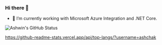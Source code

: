 ### Hi there 👋

<!--
**AshChak/AshChak** is a ✨ _special_ ✨ repository because its `README.md` (this file) appears on your GitHub profile.

Here are some ideas to get you started:


- 🌱 I’m currently learning ...
- 👯 I’m looking to collaborate on ...
- 🤔 I’m looking for help with ...
- 💬 Ask me about ...
- 📫 How to reach me: ...
- 😄 Pronouns: ...
- ⚡ Fun fact: ...
-->
- 🔭 I’m currently working with Microsoft Azure Integration and .NET Core.

![Ashwin's GitHub Status](https://github-readme-stats.vercel.app/api?username=ashchak&show_icons=true)

https://github-readme-stats.vercel.app/api/top-langs/?username=ashchak
